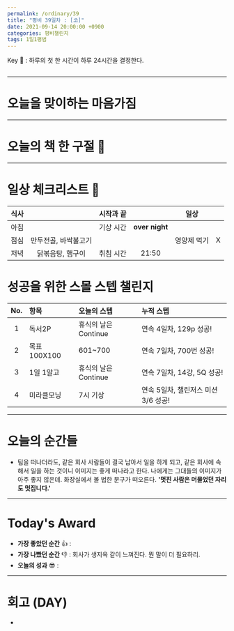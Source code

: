 ```yaml
---
permalink: /ordinary/39
title: "평비 39일차 : [⛱]"
date: 2021-09-14 20:00:00 +0900
categories: 평비챌린지
tags: 1일1평범
---  
```

Key 🔑 : 하루의 첫 한 시간이 하루 24시간을 결정한다.
```

```

---
# 오늘을 맞이하는 마음가짐


---
# 오늘의 책 한 구절 📕

---
# 일상 체크리스트 📃

| 식사 |  | 시작과 끝 |  | 일상 |  |
|:----:|:----:|:----:|:----:|:----:|:----:|
| 아침 |  | 기상 시간 | **over night** |  |  |
| 점심 | 만두전골, 바싹불고기 |  |  | 영양제 먹기 | X |
| 저녁 | 닭볶음탕, 햄구이 | 취침 시간 | 21:50 |  |  |

# 성공을 위한 스몰 스텝 챌린지

| No. | 항목 | 오늘의 스텝 | 누적 스텝 |
|:----:|:----|:----|:----|
| 1 | 독서2P | 휴식의 날은 Continue | 연속 4일차, 129p 성공! |
| 2 | 목표 100X100 | 601~700 | 연속 7일차, 700번 성공! |
| 3 | 1일 1알고 | 휴식의 날은 Continue  | 연속 7일차, 14강, 5Q 성공! |
| 4 | 미라클모닝 | 7시 기상 | 연속 5일차, 챌린저스 미션 3/6 성공! |

---
# 오늘의 순간들
- 팀을 떠나더라도, 같은 회사 사람들이 결국 남아서 일을 하게 되고, 같은 회사에 속해서 일을 하는 것이니 이미지는 좋게 떠나라고 한다. 나에게는 그대들의 이미지가 아주 좋지 않은데. 화장실에서 볼 법한 문구가 떠오른다. **'멋진 사람은 머물었던 자리도 멋집니다.'**

---
# Today's Award
- **가장 좋았던 순간** 👍 : 
- **가장 나빴던 순간** 👎 : 회사가 생지옥 같이 느껴진다. 뭔 말이 더 필요하리.
- **오늘의 성과** 😎 : 

---
# 회고 (DAY)
- 
